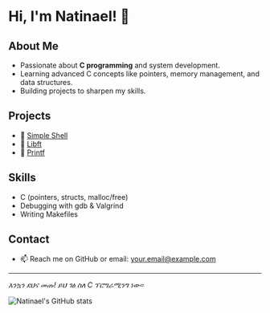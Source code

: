 # Hi, I'm Natinael! 👋

## About Me
- Passionate about **C programming** and system development.
- Learning advanced C concepts like pointers, memory management, and data structures.
- Building projects to sharpen my skills.

## Projects
- 🔹 [Simple Shell](https://github.com/Natinael-Developer-ETH/simple_shell)
- 🔹 [Libft](https://github.com/Natinael-Developer-ETH/libft)
- 🔹 [Printf](https://github.com/Natinael-Developer-ETH/ft_printf)

## Skills
- C (pointers, structs, malloc/free)
- Debugging with gdb & Valgrind
- Writing Makefiles

## Contact
- 📫 Reach me on GitHub or email: your.email@example.com

---

*እንኳን ደህና መጡ! ይህ ገፅ ስለ C ፕሮግራሚንግ ነው።*

![Natinael's GitHub stats](https://github-readme-stats.vercel.app/api?username=Natinael-Developer-ETH&show_icons=true&theme=radical)
